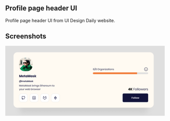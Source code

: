## Profile page header UI

Profile page header UI from UI Design Daily website.

## Screenshots

![App Screenshot](public/img/ui.png)
